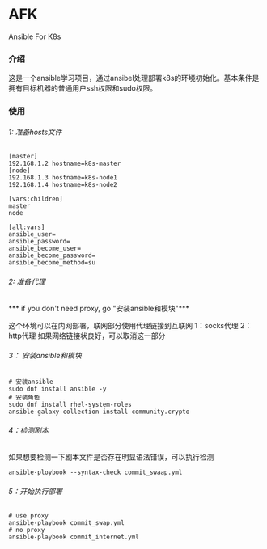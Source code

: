 # AFK
Ansible For K8s

### 介绍
  这是一个ansible学习项目，通过ansibel处理部署k8s的环境初始化。基本条件是拥有目标机器的普通用户ssh权限和sudo权限。

### 使用

######  1: 准备hosts文件
 ```shell
[master]
192.168.1.2 hostname=k8s-master
[node]
192.168.1.3 hostname=k8s-node1
192.168.1.4 hostname=k8s-node2

[vars:children]
master
node

[all:vars]
ansible_user=
ansible_password=
ansible_become_user=
ansible_become_password=
ansible_become_method=su
```

###### 2: 准备代理
*** if you don't need proxy, go "安装ansible和模块"***

这个环境可以在内网部署，联网部分使用代理链接到互联网
1：socks代理
2：http代理
如果网络链接状良好，可以取消这一部分

###### 3： 安装ansible和模块

```shell
# 安装ansible
sudo dnf install ansible -y 
# 安装角色
sudo dnf install rhel-system-roles
ansible-galaxy collection install community.crypto
```

###### 4：检测剧本

  如果想要检测一下剧本文件是否存在明显语法错误，可以执行检测
```shell
ansible-ploybook --syntax-check commit_swaap.yml
```
###### 5：开始执行部署

```shell
# use proxy
ansible-playbook commit_swap.yml
# no proxy
ansible-playbook commit_internet.yml
```





